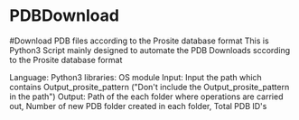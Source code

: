 # PDBDownload
#Download PDB files according to the Prosite database format
This is Python3 Script mainly designed to automate the PDB Downloads sccording to the Prosite database format

Language: Python3
libraries: OS module
Input: Input the path which contains Output_prosite_pattern ("Don't include the Output_prosite_pattern in the path")
Output: Path of the each folder where operations are carried out, Number of new PDB folder created in each folder, Total PDB ID's
